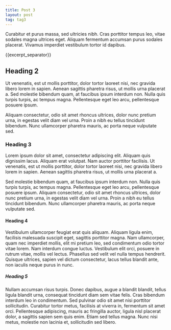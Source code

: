 ```yaml
---
title: Post 3
layout: post
tag: tag3
---
```

Curabitur et purus massa, sed ultricies nibh. Cras porttitor tempus leo, vitae sodales magna ultrices eget. Aliquam fermentum accumsan purus sodales placerat. Vivamus imperdiet vestibulum tortor id dapibus. 

{{excerpt_separator}}

## Heading 2

Ut venenatis, est ut mollis porttitor, dolor tortor laoreet nisi, nec gravida libero lorem in sapien. Aenean sagittis pharetra risus, ut mollis urna placerat a. Sed molestie bibendum quam, at faucibus ipsum interdum non. Nulla quis turpis turpis, ac tempus magna. Pellentesque eget leo arcu, pellentesque posuere ipsum. 

Aliquam consectetur, odio sit amet rhoncus ultrices, dolor nunc pretium urna, in egestas velit diam vel urna. Proin a nibh eu tellus tincidunt bibendum. Nunc ullamcorper pharetra mauris, ac porta neque vulputate sed.

### Heading 3

Lorem ipsum dolor sit amet, consectetur adipiscing elit. Aliquam quis dignissim lacus. Aliquam erat volutpat. Nam auctor porttitor facilisis. Ut venenatis, est ut mollis porttitor, dolor tortor laoreet nisi, nec gravida libero lorem in sapien. Aenean sagittis pharetra risus, ut mollis urna placerat a. 

Sed molestie bibendum quam, at faucibus ipsum interdum non. Nulla quis turpis turpis, ac tempus magna. Pellentesque eget leo arcu, pellentesque posuere ipsum. Aliquam consectetur, odio sit amet rhoncus ultrices, dolor nunc pretium urna, in egestas velit diam vel urna. Proin a nibh eu tellus tincidunt bibendum. Nunc ullamcorper pharetra mauris, ac porta neque vulputate sed.

#### Heading 4

Vestibulum ullamcorper feugiat erat quis aliquam. Aliquam ligula enim, facilisis malesuada suscipit eget, sagittis porttitor magna. Nam ullamcorper, quam nec imperdiet mollis, elit mi pretium leo, sed condimentum odio tortor vitae lorem. Nam interdum congue luctus. Vestibulum elit orci, posuere in rutrum vitae, mollis vel lectus. Phasellus sed velit vel nulla tempus hendrerit. Quisque ultrices, sapien vel dictum consectetur, lacus tellus blandit ante, non iaculis neque purus in nunc. 

##### Heading 5

Nullam accumsan risus turpis. Donec dapibus, augue a blandit blandit, tellus ligula blandit urna, consequat tincidunt diam sem vitae felis. Cras bibendum interdum leo in condimentum. Sed pulvinar odio sit amet nisi porttitor sollicitudin. Curabitur tortor metus, facilisis at viverra in, fermentum sit amet orci. Pellentesque adipiscing, mauris ac fringilla auctor, ligula nisl placerat dolor, a sagittis sapien sem quis enim. Etiam sed tellus magna. Nunc nisi metus, molestie non lacinia et, sollicitudin sed libero.
